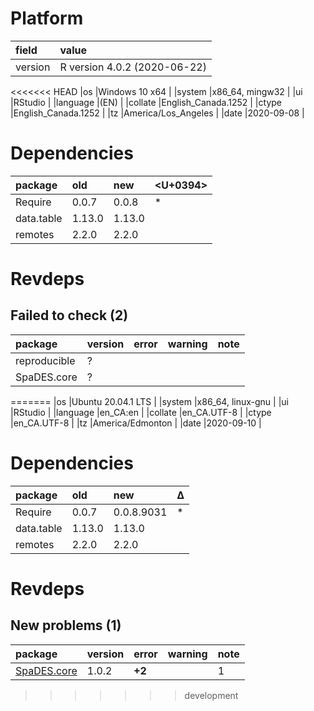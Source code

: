 # Platform

|field    |value                        |
|:--------|:----------------------------|
|version  |R version 4.0.2 (2020-06-22) |
<<<<<<< HEAD
|os       |Windows 10 x64               |
|system   |x86_64, mingw32              |
|ui       |RStudio                      |
|language |(EN)                         |
|collate  |English_Canada.1252          |
|ctype    |English_Canada.1252          |
|tz       |America/Los_Angeles          |
|date     |2020-09-08                   |

# Dependencies

|package    |old    |new    |<U+0394>  |
|:----------|:------|:------|:--|
|Require    |0.0.7  |0.0.8  |*  |
|data.table |1.13.0 |1.13.0 |   |
|remotes    |2.2.0  |2.2.0  |   |

# Revdeps

## Failed to check (2)

|package      |version |error |warning |note |
|:------------|:-------|:-----|:-------|:----|
|reproducible |?       |      |        |     |
|SpaDES.core  |?       |      |        |     |
=======
|os       |Ubuntu 20.04.1 LTS           |
|system   |x86_64, linux-gnu            |
|ui       |RStudio                      |
|language |en_CA:en                     |
|collate  |en_CA.UTF-8                  |
|ctype    |en_CA.UTF-8                  |
|tz       |America/Edmonton             |
|date     |2020-09-10                   |

# Dependencies

|package    |old    |new        |Δ  |
|:----------|:------|:----------|:--|
|Require    |0.0.7  |0.0.8.9031 |*  |
|data.table |1.13.0 |1.13.0     |   |
|remotes    |2.2.0  |2.2.0      |   |

# Revdeps

## New problems (1)

|package                               |version |error  |warning |note |
|:-------------------------------------|:-------|:------|:-------|:----|
|[SpaDES.core](problems.md#spadescore) |1.0.2   |__+2__ |        |1    |
>>>>>>> development

